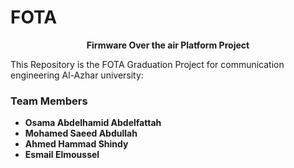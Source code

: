 # FOTA

<p align="center">
  <b> Firmware Over the air Platform Project </b>
</p>

This Repository is the FOTA Graduation Project for communication engineering Al-Azhar university:

### Team Members

- **Osama Abdelhamid Abdelfattah**
- **Mohamed Saeed Abdullah**
- **Ahmed Hammad Shindy**
- **Esmail Elmoussel**
